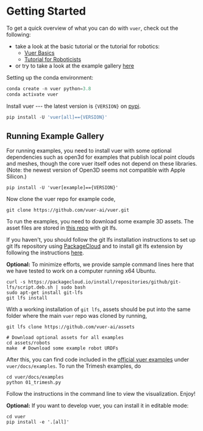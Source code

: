 # Getting Started

To get a quick overview of what you can do with `vuer`, check out the following:

- take a look at the basic tutorial or the tutorial for robotics:
  - [Vuer Basics](tutorials/basics)
  - [Tutorial for Roboticists](tutorials/robotics)
- or try to take a look at the example gallery [here](examples/01_trimesh)

Setting up the conda environment:

```python
conda create -n vuer python=3.8
conda activate vuer
```

Install vuer --- the latest version is `{VERSION}` on [pypi](https://pypi.org/project/vuer/{VERSION}/).

```python
pip install -U 'vuer[all]=={VERSION}'
```

## Running Example Gallery

For running examples, you need to install vuer with some optional dependencies such as open3d for examples that
publish local point clouds and meshes, though the core vuer itself odes not depend on these libraries.
(Note: the newest version of Open3D seems not compatible with Apple Silicon.)

```shell
pip install -U 'vuer[example]=={VERSION}'
```

Now clone the vuer repo for example code,
```shell
git clone https://github.com/vuer-ai/vuer.git
```

To run the examples, you need to download some example 3D assets. The asset files are stored in [this repo](https://github.com/vuer-ai/assets) with git lfs.

If you haven't, you should follow the git lfs installation instructions to set up git lfs repository using
[PackageCloud](https://packagecloud.io/github/git-lfs/install) and to install git lfs extension by following
the instructions [here](https://github.com/git-lfs/git-lfs/blob/main/INSTALLING.md).

**Optional:** To minimize efforts, we provide sample command lines here that we have tested to work on a computer running x64 Ubuntu.

```shell
curl -s https://packagecloud.io/install/repositories/github/git-lfs/script.deb.sh | sudo bash
sudo apt-get install git-lfs
git lfs install
```

With a working installation of `git lfs`, assets should be put into the same folder where the main `vuer` repo was cloned by running,

```shell
git lfs clone https://github.com/vuer-ai/assets

# Download optional assets for all examples
cd assets/robots
make  # Download some example robot URDFs
```

After this, you can find code included in the [official vuer examples](https://docs.vuer.ai/en/latest/examples/01_trimesh.html) under
`vuer/docs/examples`. To run the Trimesh examples, do

```shell
cd vuer/docs/examples
python 01_trimesh.py
```

Follow the instructions in the command line to view the visualization. Enjoy!

**Optional:** If you want to develop vuer, you can install it in editable mode:
```shell
cd vuer
pip install -e '.[all]'
```
